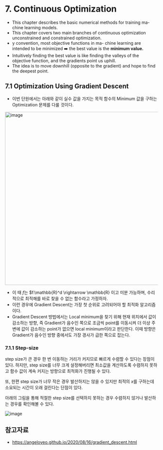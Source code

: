 # 7. Continuous Optimization

- This chapter describes the basic numerical methods for training ma- chine learning models.
- This chapter covers two main branches of continuous optimization unconstrained and constrained optimization.
- y convention, most objective functions in ma- chine learning are intended to be minimized
  ➡️ the best value is the **minimum value.**
- Intuitively finding the best value is like finding the valleys of the objective function, and the gradients point us uphill.
- The idea is to move downhill (opposite to the gradient) and hope to find the deepest point.

## 7.1 Optimization Using Gradient Descent
- 이번 단원에서는 아래와 같이 실수 값을 가지는 목적 함수의 Minimum 값을 구하는 Optimization 문제를 다룰 것이다.
<img width="570" alt="image" src="https://github.com/user-attachments/assets/be97ae1c-9a46-4918-93c3-bc6685d96e9e">

- 이 때 $f$는 $f:\mathbb{R}^d \rightarrow \mathbb{R} 이고 미분 가능하며, 수리적으로 최적해를 바로 찾을 수 없는 함수라고 가정하자.
- 이런 경우에 Gradient Descent는 가장 첫 순위로 고려되어야 할 최적화 알고리즘이다.
- Gradient Descent 방법에서는 Local minimum을 찾기 위해 현재 위치에서 값이 감소하는 방향, 즉 Gradient가 음수인 쪽으로 조금씩 point를 이동시켜 더 이상 주변에 값이 감소하는 point가 없으면 local minimum이라고 판단한다. 이때 방향은 Gradient가 음수인 방향 중에서도 가장 경사가 급한 쪽으로 잡는다.


### 7.1.1 Step-size
step size가 큰 경우 한 번 이동하는 거리가 커지므로 빠르게 수렴할 수 있다는 장점이 있다. 하지만, step size를 너무 크게 설정해버리면 최소값을 계산하도록 수렴하지 못하고 함수 값이 계속 커지는 방향으로 최적화가 진행될 수 있다.

또, 한편 step size가 너무 작은 경우 발산하지는 않을 수 있지만 최적의 $x$를 구하는데 소요되는 시간이 오래 걸린다는 단점이 있다.

아래의 그림을 통해 적절한 step size를 선택하지 못하는 경우 수렴하지 않거나 발산하는 경우를 확인해볼 수 있다.

![image](https://github.com/user-attachments/assets/8d4b1fb2-8740-4038-b481-018766d4740b)


## 참고자료
- https://angeloyeo.github.io/2020/08/16/gradient_descent.html
